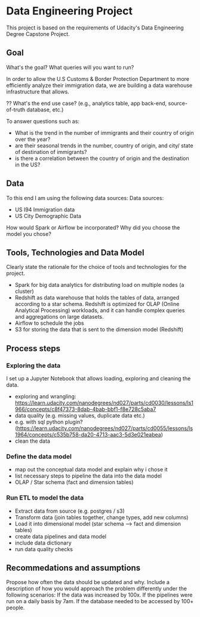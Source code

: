 # Data Engineering Project

This project is based on the requirements of Udacity's Data Engineering Degree Capstone Project.

## Goal

What's the goal? What queries will you want to run? 

In order to allow the U.S Customs & Border Protection Department to more efficiently analyze their immigration data, we are building a data warehouse infrastructure that allows.

?? What's the end use case? (e.g., analytics table, app back-end, source-of-truth database, etc.)

To answer questions such as:
- What is the trend in the number of immigrants and their country of origin over the year?
- are their seasonal trends in the number, country of origin, and city/ state of destination of immigrants?
- is there a correlation between the country of origin and the destination in the US?

## Data
To this end I am using the following data sources:
Data sources:
- US I94 Immigration data
- US City Demographic Data




How would Spark or Airflow be incorporated? 
Why did you choose the model you chose?

## Tools, Technologies and Data Model
Clearly state the rationale for the choice of tools and technologies for the project.
- Spark for big data analytics for distributing load on multiple nodes (a cluster)
- Redshift as data warehouse that holds the tables of data, arranged according to a star schema. Redshift is optimized for OLAP (Online Analytical Processing) workloads, and it can handle complex queries and aggregations on large datasets.
- Airflow to schedule the jobs
- S3 for storing the data that is sent to the dimension model (Redshift)

## Process steps

### Exploring the data
I set up a Jupyter Notebook that allows loading, exploring and cleaning the data.

- exploring and wrangling: https://learn.udacity.com/nanodegrees/nd027/parts/cd0030/lessons/ls1966/concepts/c8f47373-8dab-4bab-bbf1-f8e728c5aba7
- data quality (e.g. missing values, duplicate data etc.)
- e.g. with sql python plugin? (https://learn.udacity.com/nanodegrees/nd027/parts/cd0055/lessons/ls1964/concepts/c535b758-da20-4713-aac3-5d3e021eabea)
- clean the data

### Define the data model
- map out the conceptual data model and explain why i chose it
- list necessary steps to pipeline the data into the data model
- OLAP / Star schema (fact and dimension tables)

### Run ETL to model the data
- Extract data from source (e.g. postgres / s3)
- Transform data (join tables together, change types, add new columns)
- Load it into dimensional model (star schema --> fact and dimension tables)
- create data pipelines and data model
- include data dictionary
- run data quality checks


## Recommedations and assumptions
Propose how often the data should be updated and why.
Include a description of how you would approach the problem differently under the following scenarios:
If the data was increased by 100x.
If the pipelines were run on a daily basis by 7am.
If the database needed to be accessed by 100+ people.